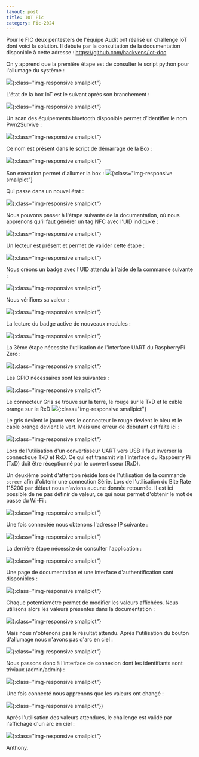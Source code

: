 ```yaml
---
layout: post
title: IOT Fic
category: Fic-2024
---
```


Pour le FIC deux pentesters de l'équipe Audit ont réalisé un challenge IoT dont voici la solution.
Il débute par la consultation de la documentation disponible à cette adresse : https://github.com/hackvens/iot-doc

On y apprend que la première étape est de consulter le script python pour l'allumage du système :

![](/assets/img/fic2024/iotfic/Challenge-IoT-FIC-2024_image_1_20240415062411.png){:class="img-responsive smallpict"}

L'état de la box IoT est le suivant après son branchement :

![](/assets/img/fic2024/iotfic/Challenge-IoT-FIC-2024_image_2_20240415062411.png){:class="img-responsive smallpict"}

Un scan des équipements bluetooth disponible permet d’identifier le nom Pwn2Survive :

![](/assets/img/fic2024/iotfic/Challenge-IoT-FIC-2024_image_3_20240415062411.png){:class="img-responsive smallpict"}

Ce nom est présent dans le script de démarrage de la Box :

![](/assets/img/fic2024/iotfic/Challenge-IoT-FIC-2024_image_4_20240415062143.png){:class="img-responsive smallpict"}

Son exécution permet d'allumer la box :
![](/assets/img/fic2024/iotfic/Challenge-IoT-FIC-2024_image_4_20240415062411.png){:class="img-responsive smallpict"}

Qui passe dans un nouvel état :

![](/assets/img/fic2024/iotfic/Challenge-IoT-FIC-2024_image_5_20240415062411.png){:class="img-responsive smallpict"}

Nous pouvons passer à l'étape suivante de la documentation, où nous apprenons qu'il faut générer un tag NFC avec l'UID indiqu<é :

![](/assets/img/fic2024/iotfic/Challenge-IoT-FIC-2024_image_6_20240415062411.png){:class="img-responsive smallpict"}

Un lecteur est présent et permet de valider cette étape :

![](/assets/img/fic2024/iotfic/Challenge-IoT-FIC-2024_image_7_20240415062411.png){:class="img-responsive smallpict"}

Nous créons un badge avec l'UID attendu à l'aide de la commande suivante :

![](/assets/img/fic2024/iotfic/Challenge-IoT-FIC-2024_image_8_20240415062411.png){:class="img-responsive smallpict"}

Nous vérifions sa valeur :

![](/assets/img/fic2024/iotfic/Challenge-IoT-FIC-2024_image_9_20240415062411.png){:class="img-responsive smallpict"}

La lecture du badge active de nouveaux modules :

![](/assets/img/fic2024/iotfic/Challenge-IoT-FIC-2024_image_10_20240415062411.png){:class="img-responsive smallpict"}

La 3ème étape nécessite l'utilisation de l'interface UART du RaspberryPi Zero :

![](/assets/img/fic2024/iotfic/Challenge-IoT-FIC-2024_image_10_20240415062157.png){:class="img-responsive smallpict"}

Les GPIO nécessaires sont les suivantes :

![](/assets/img/fic2024/iotfic/Challenge-IoT-FIC-2024_image_11_20240415062411.png){:class="img-responsive smallpict"}

Le connecteur Gris se trouve sur la terre, le rouge sur le TxD et le cable orange sur le RxD
![](/assets/img/fic2024/iotfic/Challenge-IoT-FIC-2024_image_12_20240415062411.png){:class="img-responsive smallpict"}

Le gris devient le jaune vers le connecteur le rouge devient le bleu et le cable orange devient le vert.
Mais une erreur de débutant est faite ici :

![](/assets/img/fic2024/iotfic/Challenge-IoT-FIC-2024_image_13_20240415062411.png){:class="img-responsive smallpict"}

Lors de l'utilisation d'un convertisseur UART vers USB il faut inverser la connectique TxD et RxD.
Ce qui est transmit via l'interface du Raspberry Pi (TxD) doit être réceptionné par le convertisseur (RxD).

Un deuxième point d'attention réside lors de l'utilisation de la commande `screen` afin d'obtenir une connection Série.
Lors de l'utilisation du Bite Rate 115200 par défaut nous n'avions aucune donnée retournée.
Il est ici possible de ne pas définir de valeur, ce qui nous permet d'obtenir le mot de passe du Wi-Fi :

![](/assets/img/fic2024/iotfic/Challenge-IoT-FIC-2024_image_16_20240411100230.png){:class="img-responsive smallpict"}

Une fois connectée nous obtenons l'adresse IP suivante :

![](/assets/img/fic2024/iotfic/Challenge-IoT-FIC-2024_image_15_20240415062046.png){:class="img-responsive smallpict"}

La dernière étape nécessite de consulter l'application :

![](/assets/img/fic2024/iotfic/Challenge-IoT-FIC-2024_image_14_20240415062411.png){:class="img-responsive smallpict"}

Une page de documentation et une interface d'authentification sont disponibles :

![](/assets/img/fic2024/iotfic/Challenge-IoT-FIC-2024_image_15_20240415062411.png){:class="img-responsive smallpict"}

Chaque potentiomètre permet de modifier les valeurs affichées.
Nous utilisons alors les valeurs présentes dans la documentation :

![](/assets/img/fic2024/iotfic/Challenge-IoT-FIC-2024_image_16_20240415062411.png){:class="img-responsive smallpict"}

Mais nous n'obtenons pas le résultat attendu.
Après l'utilisation du bouton d'allumage nous n'avons pas d'arc en ciel :

![](/assets/img/fic2024/iotfic/Challenge-IoT-FIC-2024_image_17_20240415062411.png){:class="img-responsive smallpict"}

Nous passons donc à l'interface de connexion dont les identifiants sont triviaux (admin/admin) :

![](/assets/img/fic2024/iotfic/Challenge-IoT-FIC-2024_image_18_20240415062411.png){:class="img-responsive smallpict"}

Une fois connecté nous apprenons que les valeurs ont changé :

![](/assets/img/fic2024/iotfic/Challenge-IoT-FIC-2024_image_19_20240415062411.png){:class="img-responsive smallpict"})

Après l'utilisation des valeurs attendues, le challenge est validé par l'affichage d'un arc en ciel :

![](/assets/img/fic2024/iotfic/Challenge-IoT-FIC-2024_image_21_20240411100624.png){:class="img-responsive smallpict"}

Anthony.
